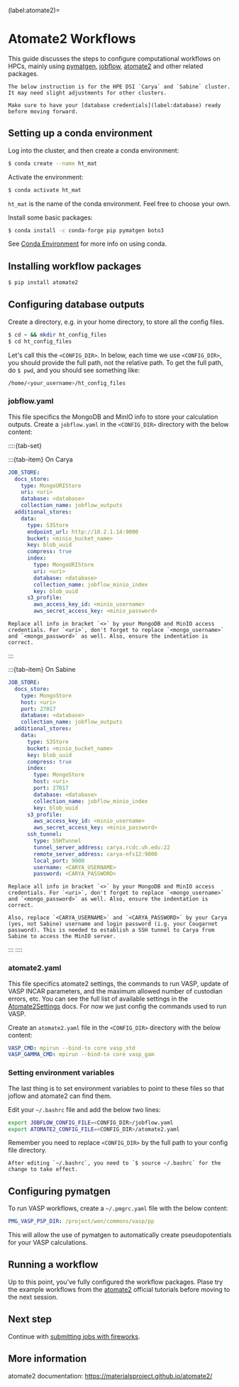 (label:atomate2)=

# Atomate2 Workflows

This guide discusses the steps to configure computational workflows on HPCs, mainly using [pymatgen](https://pymatgen.org), [jobflow](https://github.com/materialsproject/jobflow), [atomate2](https://materialsproject.github.io/atomate2/) and other related packages.

```{note}
The below instruction is for the HPE DSI `Carya` and `Sabine` cluster. It may need slight adjustments for other clusters.
```

```{note}
Make sure to have your [database credentials](label:database) ready before moving forward.
```

## Setting up a conda environment

Log into the cluster, and then create a conda environment:

```bash
$ conda create --name ht_mat
```

Activate the environment:

```bash
$ conda activate ht_mat
```

`ht_mat` is the name of the conda environment. Feel free to choose your own.

Install some basic packages:

```bash
$ conda install -c conda-forge pip pymatgen boto3
```

See [Conda Environment](label:conda) for more info on using conda.

## Installing workflow packages

```bash
$ pip install atomate2
```

## Configuring database outputs

Create a directory, e.g. in your home directory, to store all the config files.

```bash
$ cd ~ && mkdir ht_config_files
$ cd ht_config_files
```

Let's call this the `<CONFIG_DIR>`. In below, each time we use `<CONFIG_DIR>`, you should provide the full path, not the relative path. To get the full path, do `$ pwd`, and you should see something like:

```bash
/home/<your_username>/ht_config_files
```

### jobflow.yaml

This file specifics the MongoDB and MinIO info to store your calculation outputs. Create a `jobflow.yaml` in the `<CONFIG_DIR>` directory with the below content:

::::{tab-set}

:::{tab-item} On Carya

```yaml
JOB_STORE:
  docs_store:
    type: MongoURIStore
    uri: <uri>
    database: <database>
    collection_name: jobflow_outputs
  additional_stores:
    data:
      type: S3Store
      endpoint_url: http://10.2.1.14:9000
      bucket: <minio_bucket_name>
      key: blob_uuid
      compress: true
      index:
        type: MongoURIStore
        uri: <uri>
        database: <database>
        collection_name: jobflow_minio_index
        key: blob_uuid
      s3_profile:
        aws_access_key_id: <minio_username>
        aws_secret_access_key: <minio_password>
```

```{tip}
Replace all info in bracket `<>` by your MongoDB and MinIO access credentials. For `<uri>`, don't forget to replace `<mongo_username>` and `<mongo_password>` as well. Also, ensure the indentation is correct.
```

:::

:::{tab-item} On Sabine

```yaml
JOB_STORE:
  docs_store:
    type: MongoStore
    host: <uri>
    port: 27017
    database: <database>
    collection_name: jobflow_outputs
  additional_stores:
    data:
      type: S3Store
      bucket: <minio_bucket_name>
      key: blob_uuid
      compress: true
      index:
        type: MongoStore
        host: <uri>
        port: 27017
        database: <database>
        collection_name: jobflow_minio_index
        key: blob_uuid
      s3_profile:
        aws_access_key_id: <minio_username>
        aws_secret_access_key: <minio_password>
      ssh_tunnel:
        type: SSHTunnel
        tunnel_server_address: carya.rcdc.uh.edu:22
        remote_server_address: carya-nfs12:9000
        local_port: 9000
        username: <CARYA_USERNAME>
        password: <CARYA_PASSWORD>
```

```{tip}
Replace all info in bracket `<>` by your MongoDB and MinIO access credentials. For `<uri>`, don't forget to replace `<mongo_username>` and `<mongo_password>` as well. Also, ensure the indentation is correct.

Also, replace `<CARYA_USERNAME>` and `<CARYA_PASSWORD>` by your Carya (yes, not Sabine) username and login password (i.g. your Cougarnet password). This is needed to establish a SSH tunnel to Carya from Sabine to access the MinIO server.
```

:::
::::

### atomate2.yaml

This file specifics atomate2 settings, the commands to run VASP, update of VASP INCAR parameters, and the maximum allowed number of custodian errors, etc. You can see the full list of available settings in the [Atomate2Settings](https://materialsproject.github.io/atomate2/reference/atomate2.settings.Atomate2Settings.html#atomate2.settings.Atomate2Settings) docs.
For now we just config the commands used to run VASP.

Create an `atomate2.yaml` file in the `<CONFIG_DIR>` directory with the below content:

```yaml
VASP_CMD: mpirun --bind-to core vasp_std
VASP_GAMMA_CMD: mpirun --bind-to core vasp_gam
```

### Setting environment variables

The last thing is to set environment variables to point to these files so that joflow and atomate2 can find them.

Edit your `~/.bashrc` file and add the below two lines:

```bash
export JOBFLOW_CONFIG_FILE=<CONFIG_DIR>/jobflow.yaml
export ATOMATE2_CONFIG_FILE=<CONFIG_DIR>/atomate2.yaml
```

Remember you need to replace `<CONFIG_DIR>` by the full path to your config file directory.

```{note}
After editing `~/.bashrc`, you need to `$ source ~/.bashrc` for the change to take effect.
```

## Configuring pymatgen

To run VASP workflows, create a `~/.pmgrc.yaml` file with the below content:

```yaml
PMG_VASP_PSP_DIR: /project/wen/commons/vasp/pp
```

This will allow the use of pymatgen to automatically create pseudopotentials for your VASP calculations.

## Running a workflow

Up to this point, you've fully configured the workflow packages. Plase
try the example workflows from the [atomate2](https://materialsproject.github.io/atomate2/user/running-workflows.html) official tutorials before moving to the next session.

## Next step

Continue with [submitting jobs with fireworks](label:fireworks).

## More information

atomate2 documentation: https://materialsproject.github.io/atomate2/
